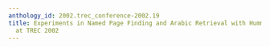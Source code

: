 ```yaml
---
anthology_id: 2002.trec_conference-2002.19
title: Experiments in Named Page Finding and Arabic Retrieval with Hummingbird SearchServerTM
  at TREC 2002
---
```

